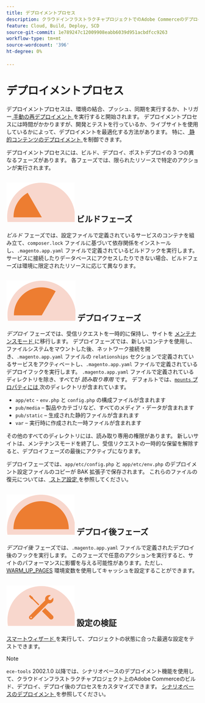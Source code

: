 ```yaml
---
title: デプロイメントプロセス
description: クラウドインフラストラクチャプロジェクトでのAdobe Commerceのデプロイメントの仕組みについて説明します。
feature: Cloud, Build, Deploy, SCD
source-git-commit: 1e789247c12009908eabb6039d951acbdfcc9263
workflow-type: tm+mt
source-wordcount: '396'
ht-degree: 0%

---
```


# デプロイメントプロセス

デプロイメントプロセスは、環境の結合、プッシュ、同期を実行するか、トリガー[ 手動の再デプロイメント ](../dev-tools/cloud-cli-overview.md#redeploy-the-environment) を実行すると開始されます。 デプロイメントプロセスには時間がかかりますが、開発とテストを行っているか、ライブサイトを使用しているかによって、デプロイメントを最適化する方法があります。 特に、[ 静的コンテンツのデプロイメント ](static-content.md) を制御できます。

デプロイメントプロセスには、ビルド、デプロイ、ポストデプロイの 3 つの異なるフェーズがあります。 各フェーズでは、限られたリソースで特定のアクションが実行されます。

## ![ ビルドフェーズ ](../../assets/status-build.png) ビルドフェーズ

_ビルド_ フェーズでは、設定ファイルで定義されているサービスのコンテナを組み立て、`composer.lock` ファイルに基づいて依存関係をインストールし、`.magento.app.yaml` ファイルで定義されているビルドフックを実行します。 サービスに接続したりデータベースにアクセスしたりできない場合、ビルドフェーズは環境に限定されたリソースに応じて異なります。

## ![ デプロイフェーズ ](../../assets/status-deploy.png) デプロイフェーズ

_デプロイ_ フェーズでは、受信リクエストを一時的に保持し、サイトを [ メンテナンスモード ](https://experienceleague.adobe.com/docs/commerce-operations/configuration-guide/setup/application-modes.html) に移行します。 デプロイフェーズでは、新しいコンテナを使用し、ファイルシステムをマウントした後、ネットワーク接続を開き、`.magento.app.yaml` ファイルの `relationships` セクションで定義されているサービスをアクティベートし、`.magento.app.yaml` ファイルで定義されているデプロイフックを実行します。 `.magento.app.yaml` ファイルで定義されているディレクトリを除き、すべてが _読み取り専用_ です。 デフォルトでは、[`mounts` プロパティには ](../application/properties.md#mounts) 次のディレクトリが含まれています。

- `app/etc` - `env.php` と `config.php` の構成ファイルが含まれます
- `pub/media` – 製品やカテゴリなど、すべてのメディア・データが含まれます
- `pub/static` – 生成された静的ファイルが含まれます
- `var` – 実行時に作成された一時ファイルが含まれます

その他のすべてのディレクトリには、読み取り専用の権限があります。 新しいサイトは、メンテナンスモードを終了し、受信リクエストの一時的な保留を解除すると、デプロイフェーズの最後にアクティブになります。

デプロイフェーズでは、`app/etc/config.php` と `app/etc/env.php` のデプロイメント設定ファイルのコピーが BAK 拡張子で保存されます。 これらのファイルの復元については、[ ストア設定 ](../store/store-settings.md#restore-configuration-files) を参照してください。

## ![ デプロイ後フェーズ ](../../assets/status-post-deploy.png) デプロイ後フェーズ

_デプロイ後_ フェーズでは、`.magento.app.yaml` ファイルで定義されたデプロイ後のフックを実行します。 このフェーズで任意のアクションを実行すると、サイトのパフォーマンスに影響を与える可能性があります。ただし、[WARM_UP_PAGES](../environment/variables-post-deploy.md#warmuppages) 環境変数を使用してキャッシュを設定することができます。

## ![ 状態の検証 ](../../assets/status-verify.png) 設定の検証

[ スマートウィザード ](smart-wizards.md) を実行して、プロジェクトの状態に合った最適な設定をテストできます。

>[!NOTE]
>
>`ece-tools` 2002.1.0 以降では、シナリオベースのデプロイメント機能を使用して、クラウドインフラストラクチャプロジェクト上のAdobe Commerceのビルド、デプロイ、デプロイ後のプロセスをカスタマイズできます。 [ シナリオベースのデプロイメント ](scenario-based.md) を参照してください。
